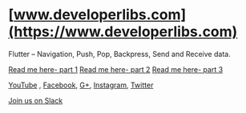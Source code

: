 # [www.developerlibs.com](https://www.developerlibs.com)

Flutter – Navigation, Push, Pop, Backpress, Send and Receive data. 

[Read me here- part 1](https://www.developerlibs.com/2018/09/flutter-send-receive-data-between-screen.html)
[Read me here- part 2](https://www.developerlibs.com/2018/09/flutter-push-and-pop-navigation.html)
[Read me here- part 3](https://www.developerlibs.com/2018/09/flutter-handle-device-back-press.html)

[YouTube](https://youtu.be/EgzBqFWyzp4) ,
[Facebook](https://www.facebook.com/developerlibs), 
[G+](https://plus.google.com/109457600203481575432),
[Instagram](https://www.instagram.com/developerlibs/), 
[Twitter](https://twitter.com/LibsDeveloper)

[Join us on Slack](https://join.slack.com/t/developerlibs/shared_invite/enQtNDU1NzQzNTM5MDYwLTk0Mjc2MWQwNGExNDdiZWQ5MzJlYTVhZGQzMTRiOTcwODVmOGNmMWM5NTZkYWIxNDExNWM0NWMzZjBhODRmNDg)


